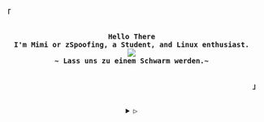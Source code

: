 <p align="left"><strong><samp>「</samp></strong></p>
<p align="center">
  <samp><br>
    <b>
      Hello There
      <br>
     I'm Mimi or zSpoofing, a Student, and Linux enthusiast.
    </b>
    <br>
    <img 
      src="https://readme-typing-svg.herokuapp.com?font=Fira+Code&pause=1000&color=F73131&random=false&width=435&lines=Let+us+run+like+fleeing+antelopes+%3A3">
      <br>
      <b>
        ~ Lass uns zu einem Schwarm werden.~
      </b>
      <br>
  </samp>
  <br>
</p>
<p align="right"><strong><samp>」</samp></strong></p>

<br>

<details align="center">
  <summary><samp>&#9655;</samp></summary>
  <h2></h2><br>

  <!-- Contact Me -->
  <p align="center">
    <samp>
      [<a href="https://discordapp.com/users/1202103846877540412/" target="_blank">discord</a>]
      [<a href="https://t.me/shelljess" target="_blank">telegram</a>]
      [<a href="https://nyet.eu.org/mimi/" target="_blank">website</a>]
      [<a href="mailto:hashizki@nyet.eu.org" target="_blank">e-mail</a>]
    </samp>
  </p><br>

<details align="center">
  <summary>skills <img src="https://media.discordapp.net/attachments/1203138053854470157/1210985106626318416/favicon2.png?ex=65ec8cc4&is=65da17c4&hm=9a47a762cfaddf1d92fa41db5903e80b301aaf60638be6c79322b65a4f60520c&=&format=webp&quality=lossless" height="25px"></h2> </summary>
  <br/>
<p align="center">
<img src="https://img.shields.io/badge/Java-ED8B00?style=for-the-badge&logo=openjdk&logoColor=white" alt="Java">
<img src="https://img.shields.io/badge/JavaScript-%23323330.svg?style=for-the-badge&amp;logo=javascript&amp;logoColor=%23F7DF1E" alt="JavaScript">
<img src="https://img.shields.io/badge/HTML5-%23E34F26.svg?style=for-the-badge&amp;logo=html5&amp;logoColor=white" alt="HTML5">
<img src="https://img.shields.io/badge/CSS3-%231572B6.svg?style=for-the-badge&amp;logo=css3&amp;logoColor=white" alt="CSS3">
<img src="https://img.shields.io/badge/MySQL-00000F?style=for-the-badge&logo=mysql&logoColor=white" alt="SQL">
<img src="https://img.shields.io/badge/Python-%233776AB.svg?style=for-the-badge&amp;logo=python&amp;logoColor=white" alt="Python">
<img src="https://img.shields.io/badge/Ruby-%23CC342D.svg?style=for-the-badge&amp;logo=ruby&amp;logoColor=white" alt="Ruby">
<img src="https://img.shields.io/badge/C-%2300599C.svg?style=for-the-badge&amp;logo=c&amp;logoColor=white" alt="C">
<img src="https://img.shields.io/badge/C++-%2300599C.svg?style=for-the-badge&amp;logo=c%2B%2B&amp;logoColor=white" alt="C++">
<img src="https://img.shields.io/badge/C%23-%23239120.svg?style=for-the-badge&amp;logo=c-sharp&amp;logoColor=white" alt="C#">
<img src="https://img.shields.io/badge/PHP-%23777BB4.svg?style=for-the-badge&amp;logo=php&amp;logoColor=white" alt="PHP"></p>

<p align="center">
	<img src="https://moe-counter.glitch.me/get/@Mimifunk?theme=rule34"> <br/>
</p>
</details>
